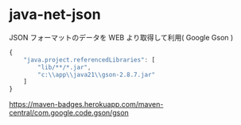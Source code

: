 # java-net-json
JSON フォーマットのデータを WEB より取得して利用( Google Gson )

```javascript
{
    "java.project.referencedLibraries": [
        "lib/**/*.jar",
        "c:\\app\\java21\\gson-2.8.7.jar"
    ]
}
```

https://maven-badges.herokuapp.com/maven-central/com.google.code.gson/gson

